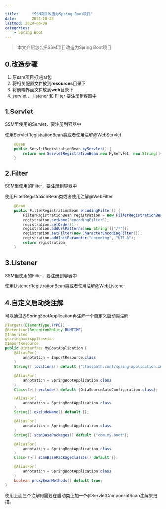 ```yaml
---

title:      "SSM项目改造为Spring Boot项目"
date:       2021-10-28
lastmod: 2024-06-09
categories:
    - Spring Boot
---
```


>本文介绍怎么把SSM项目改造为Spring Boot项目

## 0.改造步骤

1.  原ssm项目打成jar包
2.  将相关配置文件放到**resources**目录下
3.  将前端界面文件放到**web**目录下
4.  servlet 、 listener 和 Filter 要注册到容器中


## 1.Servlet
SSM里使用的Servlet，要注册到容器中

使用ServletRegistrationBean类或者使用注解@WebServlet

```java
    @Bean
    public ServletRegistrationBean myServlet() {
        return new ServletRegistrationBean(new MyServlet, new String[]{"/kjdp_cache"});
    }
```

## 2.Filter
SSM里使用的Filter，要注册到容器中

使用FilterRegistrationBean类或者使用注解@WebFilter

```java
    @Bean
    public FilterRegistrationBean encodingFilter() {
        FilterRegistrationBean registration = new FilterRegistrationBean();
        registration.setName("encodingFilter");
        registration.setOrder(1);
        registration.addUrlPatterns(new String[]{"/*"});
        registration.setFilter(new CharacterEncodingFilter());
        registration.addInitParameter("encoding", "UTF-8");
        return registration;
    }
```

## 3.Listener
SSM里使用的Filter，要注册到容器中

使用ListenerRegistrationBean类或者使用注解@WebListener

## 4.自定义启动类注解

可以通过@SpringBootApplication再注解一个自定义启动类注解

```java
@Target({ElementType.TYPE})
@Retention(RetentionPolicy.RUNTIME)
@Inherited
@SpringBootApplication
@ImportResource
public @interface MyBootApplication {
    @AliasFor(
        annotation = ImportResource.class
    )
    String[] locations() default {"classpath:conf/spring-application.xml"};

    @AliasFor(
        annotation = SpringBootApplication.class
    )
    Class<?>[] exclude() default {DataSourceAutoConfiguration.class};

    @AliasFor(
        annotation = SpringBootApplication.class
    )
    String[] excludeName() default {};

    @AliasFor(
        annotation = SpringBootApplication.class
    )
    String[] scanBasePackages() default {"com.my.boot"};

    @AliasFor(
        annotation = SpringBootApplication.class
    )
    Class<?>[] scanBasePackageClasses() default {};

    @AliasFor(
        annotation = SpringBootApplication.class
    )
    boolean proxyBeanMethods() default true;
}
```

使用上面三个注解的需要在启动类上加一个@ServletComponentScan注解来扫描。
